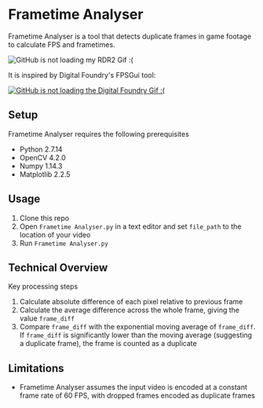 # Frametime Analyser
Frametime Analyser is a tool that detects duplicate frames in game footage to calculate FPS and frametimes.

![GitHub is not loading my RDR2 Gif :(](/Media/RDR2.gif)

It is inspired by Digital Foundry's FPSGui tool:

[![GitHub is not loading the Digital Foundry Gif :(](/Media/DF.gif)](https://youtu.be/niQfeglwDZ4?t=986)

## Setup

Frametime Analyser requires the following prerequisites

* Python 2.7.14
* OpenCV 4.2.0
* Numpy 1.14.3
* Matplotlib 2.2.5

## Usage

1. Clone this repo
2. Open `Frametime Analyser.py` in a text editor and set `file_path` to the location of your video
3. Run `Frametime Analyser.py`

## Technical Overview

Key processing steps
1. Calculate absolute difference of each pixel relative to previous frame
2. Calculate the average difference across the whole frame, giving the value `frame_diff`
3. Compare `frame_diff` with the exponential moving average of `frame_diff`. If `frame_diff` is significantly lower than the moving average (suggesting a duplicate frame), the frame is counted as a duplicate

## Limitations

* Frametime Analyser assumes the input video is encoded at a constant frame rate of 60 FPS, with dropped frames encoded as duplicate frames
